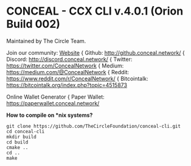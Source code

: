 

# CONCEAL - CCX CLI v.4.0.1 (Orion Build 002)

Maintained by The Circle Team.

Join our community:
[Website](https://conceal.network/ "Website")
{ Github: http://github.conceal.network/
{ Discord: http://discord.conceal.network/
{ Twitter: https://twitter.com/ConcealNetwork
{ Medium: https://medium.com/@ConcealNetwork
{ Reddit: https://www.reddit.com/r/ConcealNetwork/
{ Bitcointalk: https://bitcointalk.org/index.php?topic=4515873

Online Wallet Generator
{ Paper Wallet: https://paperwallet.conceal.network/

<b>How to compile on *nix systems?</b>

```
git clone https://github.com/TheCircleFoundation/conceal-cli.git
cd conceal-cli
mkdir build
cd build
cmake ..
cd ..
make
```
